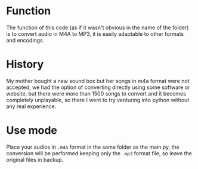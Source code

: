 # Function

The function of this code (as if it wasn't obvious in the name of the folder) is to convert audio in M4A to MP3, it is easily adaptable to other formats and encodings.

# History

My mother bought a new sound box but her songs in m4a format were not accepted, we had the option of converting directly using some software or website, but there were more than 1500 songs to convert and it becomes completely unplayable, so there I went to try venturing into python without any real experience.

# Use mode

Place your audios in `.m4a` format in the same folder as the main.py, the conversion will be performed keeping only the `.mp3` format file, so leave the original files in backup.

